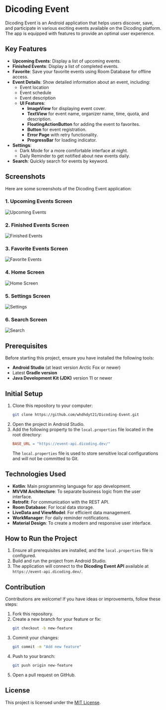 # Dicoding Event

Dicoding Event is an Android application that helps users discover, save, and participate in various exciting events available on the Dicoding platform. The app is equipped with features to provide an optimal user experience.

## Key Features
- **Upcoming Events**: Display a list of upcoming events.
- **Finished Events**: Display a list of completed events.
- **Favorite**: Save your favorite events using Room Database for offline access.
- **Event Details**: Show detailed information about an event, including:
    - Event location
    - Event schedule
    - Event description
    - **UI Features**:
        - **ImageView** for displaying event cover.
        - **TextView** for event name, organizer name, time, quota, and description.
        - **FloatingActionButton** for adding the event to favorites.
        - **Button** for event registration.
        - **Error Page** with retry functionality.
        - **ProgressBar** for loading indicator.
- **Settings**:
    - Dark Mode for a more comfortable interface at night.
    - Daily Reminder to get notified about new events daily.
- **Search**: Quickly search for events by keyword.

## Screenshots
Here are some screenshots of the Dicoding Event application:

### 1. Upcoming Events Screen
![Upcoming Events](assets/images/Upcoming.png)

### 2. Finished Events Screen
![Finished Events](assets/images/Finished.png)

### 3. Favorite Events Screen
![Favorite Events](assets/images/Favorite.png)

### 4. Home Screen
![Home Screen](assets/images/Home.png)

### 5. Settings Screen
![Settings](assets/images/Settings.png)

### 6. Search Screen
![Search](assets/images/Search.png)

## Prerequisites
Before starting this project, ensure you have installed the following tools:
- **Android Studio** (at least version Arctic Fox or newer)
- Latest **Gradle version**
- **Java Development Kit (JDK)** version 11 or newer

## Initial Setup
1. Clone this repository to your computer:
   ```bash
   git clone https://github.com/whdhdyt21/Dicoding-Event.git
   ```
2. Open the project in Android Studio.
3. Add the following property to the `local.properties` file located in the root directory:
   ```makefile
   BASE_URL = "https://event-api.dicoding.dev/"
   ```
   The `local.properties` file is used to store sensitive local configurations and will not be committed to Git.

## Technologies Used
- **Kotlin**: Main programming language for app development.
- **MVVM Architecture**: To separate business logic from the user interface.
- **Retrofit**: For communication with the REST API.
- **Room Database**: For local data storage.
- **LiveData and ViewModel**: For efficient data management.
- **WorkManager**: For daily reminder notifications.
- **Material Design**: To create a modern and responsive user interface.

## How to Run the Project
1. Ensure all prerequisites are installed, and the `local.properties` file is configured.
2. Build and run the project from Android Studio.
3. The application will connect to the **Dicoding Event API** available at `https://event-api.dicoding.dev/`.

## Contribution
Contributions are welcome! If you have ideas or improvements, follow these steps:
1. Fork this repository.
2. Create a new branch for your feature or fix:
   ```bash
   git checkout -b new-feature
   ```
3. Commit your changes:
   ```bash
   git commit -m "Add new feature"
   ```
4. Push to your branch:
   ```bash
   git push origin new-feature
   ```
5. Open a pull request on GitHub.

## License
This project is licensed under the [MIT License](LICENSE).